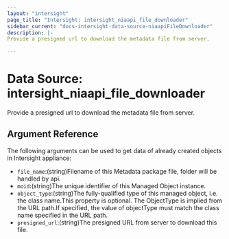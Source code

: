 ```yaml
---
layout: "intersight"
page_title: "Intersight: intersight_niaapi_file_downloader"
sidebar_current: "docs-intersight-data-source-niaapiFileDownloader"
description: |-
Provide a presigned url to download the metadata file from server.

---
```


# Data Source: intersight_niaapi_file_downloader
Provide a presigned url to download the metadata file from server.

## Argument Reference
The following arguments can be used to get data of already created objects in Intersight appliance:
* `file_name`:(string)Filename of this Metadata package file, folder will be handled by api.
* `moid`:(string)The unique identifier of this Managed Object instance.
* `object_type`:(string)The fully-qualified type of this managed object, i.e. the class name.This property is optional. The ObjectType is implied from the URL path.If specified, the value of objectType must match the class name specified in the URL path.
* `presigned_url`:(string)The presigned URL from server to download this file.
